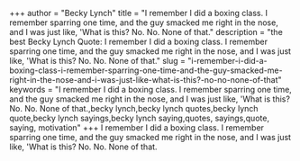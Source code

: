+++
author = "Becky Lynch"
title = "I remember I did a boxing class. I remember sparring one time, and the guy smacked me right in the nose, and I was just like, 'What is this? No. No. None of that."
description = "the best Becky Lynch Quote: I remember I did a boxing class. I remember sparring one time, and the guy smacked me right in the nose, and I was just like, 'What is this? No. No. None of that."
slug = "i-remember-i-did-a-boxing-class-i-remember-sparring-one-time-and-the-guy-smacked-me-right-in-the-nose-and-i-was-just-like-what-is-this?-no-no-none-of-that"
keywords = "I remember I did a boxing class. I remember sparring one time, and the guy smacked me right in the nose, and I was just like, 'What is this? No. No. None of that.,becky lynch,becky lynch quotes,becky lynch quote,becky lynch sayings,becky lynch saying,quotes, sayings,quote, saying, motivation"
+++
I remember I did a boxing class. I remember sparring one time, and the guy smacked me right in the nose, and I was just like, 'What is this? No. No. None of that.
